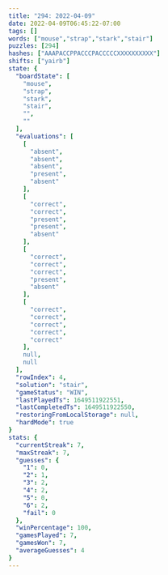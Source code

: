 ```yaml
---
title: "294: 2022-04-09"
date: 2022-04-09T06:45:22-07:00
tags: []
words: ["mouse","strap","stark","stair"]
puzzles: [294]
hashes: ["AAAPACCPPACCCPACCCCCXXXXXXXXXX"]
shifts: ["yairb"]
state: {
  "boardState": [
    "mouse",
    "strap",
    "stark",
    "stair",
    "",
    ""
  ],
  "evaluations": [
    [
      "absent",
      "absent",
      "absent",
      "present",
      "absent"
    ],
    [
      "correct",
      "correct",
      "present",
      "present",
      "absent"
    ],
    [
      "correct",
      "correct",
      "correct",
      "present",
      "absent"
    ],
    [
      "correct",
      "correct",
      "correct",
      "correct",
      "correct"
    ],
    null,
    null
  ],
  "rowIndex": 4,
  "solution": "stair",
  "gameStatus": "WIN",
  "lastPlayedTs": 1649511922551,
  "lastCompletedTs": 1649511922550,
  "restoringFromLocalStorage": null,
  "hardMode": true
}
stats: {
  "currentStreak": 7,
  "maxStreak": 7,
  "guesses": {
    "1": 0,
    "2": 1,
    "3": 2,
    "4": 2,
    "5": 0,
    "6": 2,
    "fail": 0
  },
  "winPercentage": 100,
  "gamesPlayed": 7,
  "gamesWon": 7,
  "averageGuesses": 4
}
---
```


<!-- more -->

